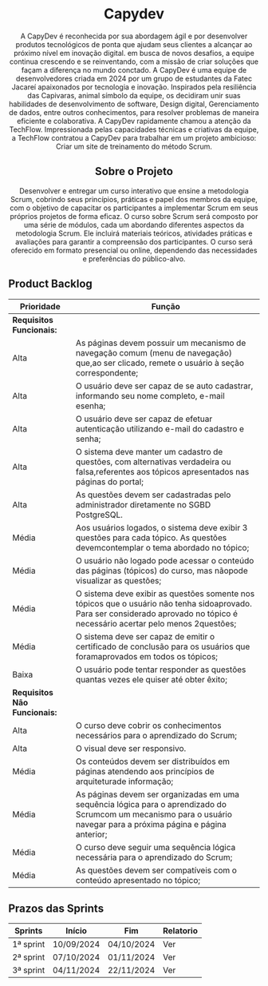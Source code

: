<h1 align="center">Capydev</h1>

<p align="center">A CapyDev é reconhecida por sua abordagem ágil e por desenvolver produtos tecnológicos de ponta que ajudam seus clientes a alcançar ao próximo nível em inovação digital. em busca de novos desafios, a equipe continua crescendo e se reinventando, com a missão de criar soluções que façam a diferença no mundo conctado.
A CapyDev é uma equipe de desenvolvedores criada em 2024 por um grupo de estudantes da Fatec Jacareí apaixonados por tecnologia e inovação. Inspirados pela resiliência das Capivaras, animal símbolo da equipe, os decidiram unir suas habilidades de desenvolvimento de software, Design digital, Gerenciamento de dados, entre outros conhecimentos, para resolver problemas de maneira eficiente e colaborativa.
A CapyDev rapidamente chamou a atenção da TechFlow. Impressionada pelas capacidades técnicas e criativas da equipe, a TechFlow contratou a CapyDev para trabalhar em um projeto ambicioso: Criar um site de treinamento do método Scrum.</p>

<h2 align="center">Sobre o Projeto</h2>

<p align="center"> Desenvolver e entregar um curso interativo que ensine a metodologia Scrum, cobrindo seus princípios, práticas e papel dos membros da equipe, com o objetivo de capacitar os participantes a implementar Scrum em seus próprios projetos de forma eficaz.
O curso sobre Scrum será composto por uma série de módulos, cada um abordando diferentes aspectos da metodologia Scrum. Ele incluirá materiais teóricos, atividades práticas e avaliações para garantir a compreensão dos participantes. O curso será oferecido em formato presencial ou online, dependendo das necessidades e preferências do público-alvo.</p>

<h2>Product Backlog</h2>

| Prioridade | Função |
| ---------- | ------ |
|**Requisitos Funcionais:**|
| Alta | As páginas devem possuir um mecanismo de navegação comum (menu de navegação) que,ao ser clicado, remete o usuário à seção correspondente; |
| Alta | O usuário deve ser capaz de se auto cadastrar, informando seu nome completo, e-mail esenha; |
| Alta  | O usuário deve ser capaz de efetuar autenticação utilizando e-mail do cadastro e senha; |
| Alta  | O sistema deve manter um cadastro de questões, com alternativas verdadeira ou falsa,referentes aos tópicos apresentados nas páginas do portal; |
| Alta  | As questões devem ser cadastradas pelo administrador diretamente no SGBD PostgreSQL. |
| Média | Aos usuários logados, o sistema deve exibir 3 questões para cada tópico. As questões devemcontemplar o tema abordado no tópico; |
| Média | O usuário não logado pode acessar o conteúdo das páginas (tópicos) do curso, mas nãopode visualizar as questões; |
| Média | O sistema deve exibir as questões somente nos tópicos que o usuário não tenha sidoaprovado. Para ser considerado aprovado no tópico é necessário acertar pelo menos 2questões; |
| Média | O sistema deve ser capaz de emitir o certificado de conclusão para os usuários que foramaprovados em todos os tópicos; |
| Baixa | O usuário pode tentar responder as questões quantas vezes ele quiser até obter êxito; |
|**Requisitos Não Funcionais:**|
| Alta | O curso deve cobrir os conhecimentos necessários para o aprendizado do Scrum; |
| Alta | O visual deve ser responsivo. |
| Média | Os conteúdos devem ser distribuídos em páginas atendendo aos princípios de arquiteturade informação; |
| Média | As páginas devem ser organizadas em uma sequência lógica para o aprendizado do Scrumcom um mecanismo para o usuário navegar para a próxima página e página anterior; |
| Média | O curso deve seguir uma sequência lógica necessária para o aprendizado do Scrum; |
| Média | As questões devem ser compatíveis com o conteúdo apresentado no tópico; |

<h2>Prazos das Sprints</h2>

| Sprints | Início | Fim | Relatorio |
| ------- | ------ | --- | --------- |
| 1ª sprint | 10/09/2024 | 04/10/2024 | Ver |
| 2ª sprint | 07/10/2024 | 01/11/2024 | Ver |
| 3ª sprint | 04/11/2024 | 22/11/2024 | Ver |
